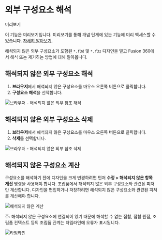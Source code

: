 외부 구성요소 해석
==========

미리보기

이 기능은 미리보기입니다. 미리보기를 통해 개념 단계에 있는 기능에 미리 액세스할 수 있습니다. [자세히 알아보기](https://help.autodesk.com/view/fusion360/KOR/?contextId=PRE-OVERVIEW).

해석되지 않은 외부 구성요소가 포함된 `*.f3d` 및 `*.f3z` 디자인을 열고 Fusion 360에서 해석 또는 제거하는 방법에 대해 알아봅니다.

해석되지 않은 외부 구성요소 해석
------------------

1.  **브라우저**에서 해석되지 않은 구성요소를 마우스 오른쪽 버튼으로 클릭합니다.
2.  **구성요소 해석**을 선택합니다.

![브라우저 - 해석되지 않은 외부 참조 해석](https://help.autodesk.com/cloudhelp/KOR/Fusion-Assemble/images/browser/resolve-unresolved-xref.png)

해석되지 않은 외부 구성요소 삭제
------------------

1.  **브라우저**에서 해석되지 않은 구성요소를 마우스 오른쪽 버튼으로 클릭합니다.
2.  **삭제**를 선택합니다.

![브라우저 - 해석되지 않은 외부 참조 삭제](https://help.autodesk.com/cloudhelp/KOR/Fusion-Assemble/images/browser/delete-unresolved-xref.png)

해석되지 않은 구성요소 계산
---------------

구성요소를 해석하기 전에 디자인을 크게 변경하려면 먼저 **수정 > 해석되지 않은 항목 계산** 명령을 사용해야 합니다. 조립품에서 해석되지 않은 외부 구성요소와 관련된 피쳐만 계산합니다. 디자인을 편집하거나 저장하려면 해석되지 않은 구성요소와 관련된 피쳐를 계산해야 합니다.

![해석되지 않은 계산](https://help.autodesk.com/cloudhelp/KOR/Fusion-Assemble/images/menu/compute-unresolved.png)

주: 해석되지 않은 구성요소에 연결되어 있기 때문에 해석할 수 없는 접합, 접합 원점, 조립품 컨텍스트 등의 조립품 관계는 타임라인에 오류가 표시됩니다.

![타임라인](https://help.autodesk.com/cloudhelp/KOR/Fusion-Assemble/images/timeline/unresolved-xref-timeline-errors.png)